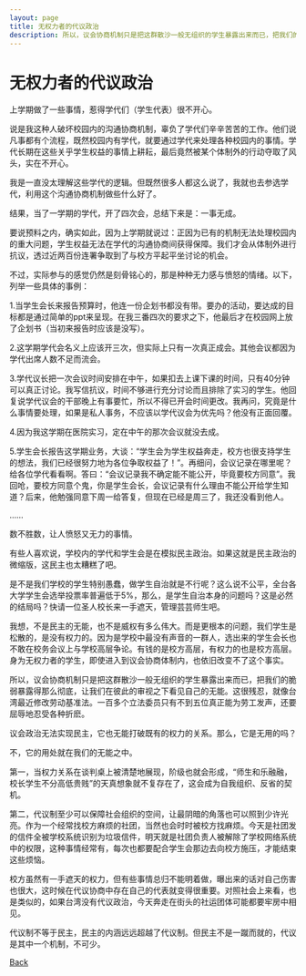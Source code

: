 ```yaml
---
layout: page
title: 无权力者的代议政治
description: 所以，议会协商机制只是把这群散沙一般无组织的学生暴露出来而已，把我们的脆弱暴露得那么彻底，让我们在彼此的审视之下看见自己的无能。这很残忍，就像台湾最近修改劳动基准法。一百多个立法委员只有不到五位真正能为劳工发声，还要屈辱地忍受各种折麽。
---
```


# 无权力者的代议政治

上学期做了一些事情，惹得学代们（学生代表）很不开心。

说是我这种人破坏校园内的沟通协商机制，辜负了学代们辛辛苦苦的工作。他们说凡事都有个流程，既然校园内有学代，就要通过学代来处理各种校园内的事情。学代长期在这些关乎学生权益的事情上耕耘，最后竟然被某个体制外的行动夺取了风头，实在不开心。

我是一直没太理解这些学代的逻辑。但既然很多人都这么说了，我就也去参选学代，利用这个沟通协商机制做些什么好了。

结果，当了一学期的学代，开了四次会，总结下来是：一事无成。

要说预料之内，确实如此，因为上学期就说过：正因为已有的机制无法处理校园内的重大问题，学生权益无法在学代的沟通协商间获得保障。我们才会从体制外进行抗议，透过近两百份连署争取到了与校方平起平坐讨论的机会。

不过，实际参与的感觉仍然是刻骨铭心的，那是种种无力感与愤怒的情绪。以下，列举一些具体的事例：

1.当学生会长来报告预算时，他连一份企划书都没有带。要办的活动，要达成的目标都是通过简单的ppt来呈现。在我三番四次的要求之下，他最后才在校园网上放了企划书（当初来报告时应该是没写）。

2.这学期学代会名义上应该开三次，但实际上只有一次真正成会。其他会议都因为学代出席人数不足而流会。

3.学代议长把一次会议时间安排在中午，如果扣去上课下课的时间，只有40分钟可以真正讨论。我写信抗议，时间不够进行充分讨论而且排除了实习的学生。他回复说学代议会的干部晚上有事要忙，所以不得已开会时间更改。我再问，究竟是什么事情要处理，如果是私人事务，不应该以学代议会为优先吗？他没有正面回覆。

4.因为我这学期在医院实习，定在中午的那次会议就没去成。

5.学生会长报告这学期业务，大谈：“学生会为学生权益奔走，校方也很支持学生的想法，我们已经很努力地为各位争取权益了！”。再细问，会议记录在哪里呢？给各位学代看看啊。答曰：“会议记录我不确定能不能公开，毕竟要校方同意”。我回呛，要校方同意个鬼，你是学生会长，会议记录有什么理由不能公开给学生知道？后来，他勉强同意下周一给答复，但现在已经是周三了，我还没看到他人。

……

数不胜数，让人愤怒又无力的事情。

有些人喜欢说，学校内的学代和学生会是在模拟民主政治。如果这就是民主政治的微缩版，这民主也太糟糕了吧。

是不是我们学校的学生特别愚蠢，做学生自治就是不行呢？这么说不公平，全台各大学学生会选举投票率普遍低于5%，那么，是学生自治本身的问题吗？这是必然的结局吗？快请一位圣人校长来一手遮天，管理芸芸师生吧。

我想，不是民主的无能，也不是威权有多么伟大。而是更根本的问题，我们学生是松散的，是没有权力的。因为是学校中最没有声音的一群人，选出来的学生会长也不敢在校务会议上与学校高层争论。有钱的是校方高层，有权力的也是校方高层。身为无权力者的学生，即使进入到议会协商体制内，也依旧改变不了这个事实。

所以，议会协商机制只是把这群散沙一般无组织的学生暴露出来而已，把我们的脆弱暴露得那么彻底，让我们在彼此的审视之下看见自己的无能。这很残忍，就像台湾最近修改劳动基准法。一百多个立法委员只有不到五位真正能为劳工发声，还要屈辱地忍受各种折麽。

议会政治无法实现民主，它也无能打破既有的权力的关系。那么，它是无用的吗？

不，它的用处就在我们的无能之中。

第一，当权力关系在谈判桌上被清楚地展现，阶级也就会形成，“师生和乐融融，校长学生不分高低贵贱”的天真想象就不复存在了，这会成为自我组织、反省的契机。

第二，代议制至少可以保障社会组织的空间，让最阴暗的角落也可以照到少许光亮。作为一个经常找校方麻烦的社团，当然也会时时被校方找麻烦。今天是社团发的信件全被学校系统识别为垃圾信件，明天就是社团负责人被解除了学校网络系统中的权限，这种事情经常有，每次也都要配合学生会那边去向校方施压，才能结束这些烦恼。

校方虽然有一手遮天的权力，但有些事情总归不能明着做，曝出来的话对自己伤害也很大，这时候在代议协商中存在自己的代表就变得很重要。对照社会上来看，也是类似的，如果台湾没有代议政治，今天奔走在街头的社运团体可能都要牢房中相见。

代议制不等于民主，民主的内涵远远超越了代议制。但民主不是一蹴而就的，代议是其中一个机制，不可少。

[Back](https://b614103080.github.io/)
